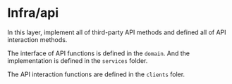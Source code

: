 # Infra/api
In this layer, implement all of third-party API methods and defined all of API interaction methods.

The interface of API functions is defined in the `domain`.
And the implementation is defined in the `services` folder.

The API interaction functions are defined in the `clients` foler.
